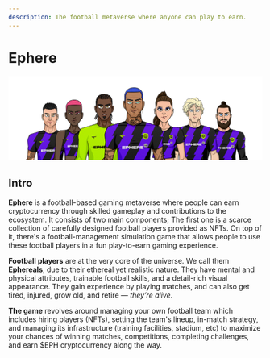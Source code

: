 ```yaml
---
description: The football metaverse where anyone can play to earn.
---
```


# Ephere

![](.gitbook/assets/Medium.png)

## Intro

**Ephere** is a football-based gaming metaverse where people can earn cryptocurrency through skilled gameplay and contributions to the ecosystem. It consists of two main components; The first one is a scarce collection of carefully designed football players provided as NFTs. On top of it, there's a football-management simulation game that allows people to use these football players in a fun play-to-earn gaming experience.

**Football players** are at the very core of the universe. We call them **Ephereals**, due to their ethereal yet realistic nature. They have mental and physical attributes, trainable football skills, and a detail-rich visual appearance. They gain experience by playing matches, and can also get tired, injured, grow old, and retire — _they’re alive_.

**The game** revolves around managing your own football team which includes hiring players (NFTs), setting the team's lineup, in-match strategy, and managing its infrastructure (training facilities, stadium, etc) to maximize your chances of winning matches, competitions, completing challenges, and earn $EPH cryptocurrency along the way.
